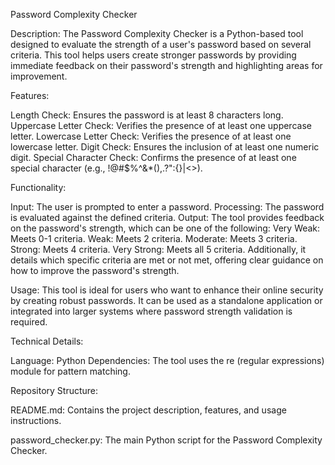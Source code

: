 Password Complexity Checker

Description:
The Password Complexity Checker is a Python-based tool designed to evaluate the strength of a user's password based on several criteria. This tool helps users create stronger passwords by providing immediate feedback on their password's strength and highlighting areas for improvement.

Features:

Length Check: Ensures the password is at least 8 characters long.
Uppercase Letter Check: Verifies the presence of at least one uppercase letter.
Lowercase Letter Check: Verifies the presence of at least one lowercase letter.
Digit Check: Ensures the inclusion of at least one numeric digit.
Special Character Check: Confirms the presence of at least one special character (e.g., !@#$%^&*(),.?":{}|<>).

Functionality:

Input: The user is prompted to enter a password.
Processing: The password is evaluated against the defined criteria.
Output: The tool provides feedback on the password's strength, which can be one of the following:
Very Weak: Meets 0-1 criteria.
Weak: Meets 2 criteria.
Moderate: Meets 3 criteria.
Strong: Meets 4 criteria.
Very Strong: Meets all 5 criteria.
Additionally, it details which specific criteria are met or not met, offering clear guidance on how to improve the password's strength.

Usage:
This tool is ideal for users who want to enhance their online security by creating robust passwords. It can be used as a standalone application or integrated into larger systems where password strength validation is required.

Technical Details:

Language: Python
Dependencies: The tool uses the re (regular expressions) module for pattern matching.

Repository Structure:

README.md: Contains the project description, features, and usage instructions.

password_checker.py: The main Python script for the Password Complexity Checker.
